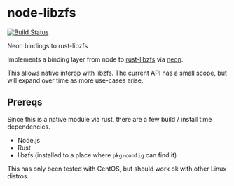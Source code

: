 # node-libzfs

[![Build Status](https://copr.fedorainfracloud.org/coprs/managerforlustre/manager-for-lustre/package/iml-node-libzfs/status_image/last_build.png)](https://copr.fedorainfracloud.org/coprs/managerforlustre/manager-for-lustre/package/iml-node-libzfs/)

Neon bindings to rust-libzfs

Implements a binding layer from node to [rust-libzfs](https://github.com/whamcloud/rust-libzfs/tree/master/libzfs) via [neon](https://github.com/neon-bindings/neon).

This allows native interop with libzfs. The current API has a small scope, but will expand over time as more use-cases arise.

## Prereqs

Since this is a native module via rust, there are a few build / install time dependencies.

-   Node.js
-   Rust
-   libzfs (installed to a place where `pkg-config` can find it)

This has only been tested with CentOS, but should work ok with other Linux distros.
